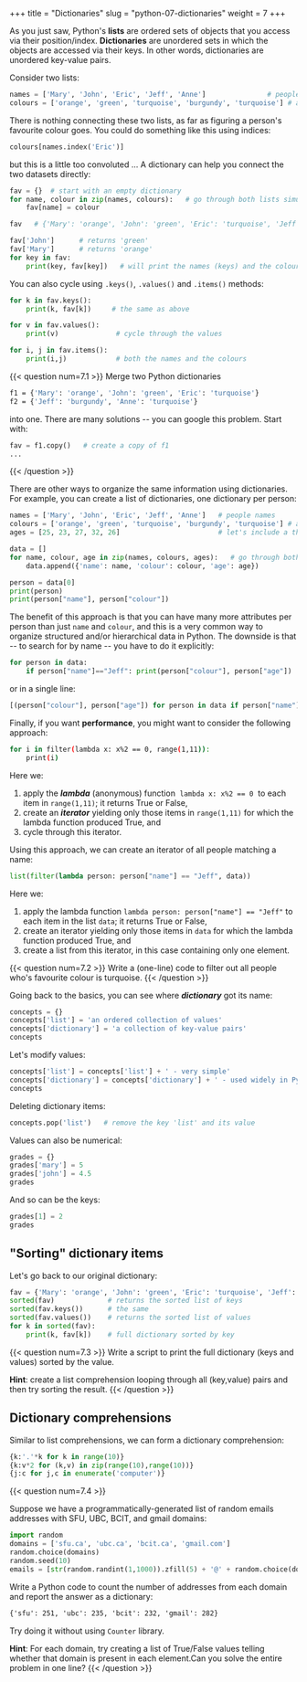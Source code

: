 +++
title = "Dictionaries"
slug = "python-07-dictionaries"
weight = 7
+++

As you just saw, Python's **lists** are ordered sets of objects that you access via their
position/index. **Dictionaries** are unordered sets in which the objects are accessed via their keys. In other
words, dictionaries are unordered key-value pairs.

Consider two lists:

```py
names = ['Mary', 'John', 'Eric', 'Jeff', 'Anne']               # people
colours = ['orange', 'green', 'turquoise', 'burgundy', 'turquoise'] # and their respective favourite colours
```

There is nothing connecting these two lists, as far as figuring a person's favourite colour goes. You could do
something like this using indices:

```py
colours[names.index('Eric')]
```

but this is a little too convoluted ... A dictionary can help you connect the two datasets directly:

```py
fav = {}  # start with an empty dictionary
for name, colour in zip(names, colours):   # go through both lists simultaneously
    fav[name] = colour

fav   # {'Mary': 'orange', 'John': 'green', 'Eric': 'turquoise', 'Jeff': 'burgundy', 'Anne': 'turquoise'}

fav['John']      # returns 'green'
fav['Mary']      # returns 'orange'
for key in fav:
    print(key, fav[key])   # will print the names (keys) and the colours (values)
```

You can also cycle using `.keys()`, `.values()` and `.items()` methods:
```py
for k in fav.keys():
	print(k, fav[k])     # the same as above

for v in fav.values():
	print(v)              # cycle through the values

for i, j in fav.items():
	print(i,j)            # both the names and the colours
```




{{< question num=7.1 >}}
Merge two Python dictionaries
```sh
f1 = {'Mary': 'orange', 'John': 'green', 'Eric': 'turquoise'}
f2 = {'Jeff': 'burgundy', 'Anne': 'turquoise'}
```
into one. There are many solutions -- you can google this problem. Start with:
```py
fav = f1.copy()   # create a copy of f1
...
```
{{< /question >}}

<!-- **Solution 1:** -->
<!-- ```py -->
<!-- fav = f1.copy() -->
<!-- for k in f2: -->
<!--     fav[k] = f2[k] -->
<!-- ``` -->
<!-- **Solution 2:** -->
<!-- ```py -->
<!-- fav = f1.copy() -->
<!-- fav.update(f2) -->
<!-- print(fav) -->
<!-- ``` -->







There are other ways to organize the same information using dictionaries. For example, you can create a list
of dictionaries, one dictionary per person:

```py
names = ['Mary', 'John', 'Eric', 'Jeff', 'Anne']   # people names
colours = ['orange', 'green', 'turquoise', 'burgundy', 'turquoise'] # and their respective favourite colours
ages = [25, 23, 27, 32, 26]                        # let's include a third attribute

data = []
for name, colour, age in zip(names, colours, ages):   # go through both lists simultaneously
    data.append({'name': name, 'colour': colour, 'age': age})

person = data[0]
print(person)
print(person["name"], person["colour"])
```

The benefit of this approach is that you can have many more attributes per person than just `name` and
`colour`, and this is a very common way to organize structured and/or hierarchical data in Python. The
downside is that -- to search for by name -- you have to do it explicitly:

```py
for person in data:
    if person["name"]=="Jeff": print(person["colour"], person["age"])
```

or in a single line:

```py
[(person["colour"], person["age"]) for person in data if person["name"]=="Jeff"]
```

Finally, if you want **performance**, you might want to consider the following approach:

```sh
for i in filter(lambda x: x%2 == 0, range(1,11)):
    print(i)
```

Here we:
1. apply the ***lambda*** (anonymous) function &nbsp;`lambda x: x%2 == 0`&nbsp; to each item in `range(1,11)`;
   it returns True or False,
2. create an ***iterator*** yielding only those items in `range(1,11)` for which the lambda function produced
   True, and
3. cycle through this iterator.

Using this approach, we can create an iterator of all people matching a name:

```py
list(filter(lambda person: person["name"] == "Jeff", data))
```

<!-- Here we apply the anonymous "lambda" function `lambda person: person["name"] == "Jeff"` to each item in the -->
<!-- collection `data` and return an *iterator* yielding only those items in `data` that evaluate to `true` when -->
<!-- applying the lambda funtion. -->

Here we:
1. apply the lambda function `lambda person: person["name"] == "Jeff"` to each item in the list `data`; it
   returns True or False,
2. create an iterator yielding only those items in `data` for which the lambda function produced True, and
3. create a list from this iterator, in this case containing only one element.






{{< question num=7.2 >}}
Write a (one-line) code to filter out all people who's favourite colour is turquoise.
{{< /question >}}

<!-- ```py -->
<!-- list(filter(lambda person: person["colour"] == "turquoise", data)) -->
<!-- ``` -->








Going back to the basics, you can see where ***dictionary*** got its name:

```py
concepts = {}
concepts['list'] = 'an ordered collection of values'
concepts['dictionary'] = 'a collection of key-value pairs'
concepts
```

Let's modify values:

```py
concepts['list'] = concepts['list'] + ' - very simple'
concepts['dictionary'] = concepts['dictionary'] + ' - used widely in Python'
concepts
```

Deleting dictionary items:

```py
concepts.pop('list')   # remove the key 'list' and its value
```

Values can also be numerical:

```py
grades = {}
grades['mary'] = 5
grades['john'] = 4.5
grades
```

And so can be the keys:

```py
grades[1] = 2
grades
```

## "Sorting" dictionary items

Let's go back to our original dictionary:

```py
fav = {'Mary': 'orange', 'John': 'green', 'Eric': 'turquoise', 'Jeff': 'burgundy', 'Anne': 'turquoise'}
sorted(fav)             # returns the sorted list of keys
sorted(fav.keys())      # the same
sorted(fav.values())    # returns the sorted list of values
for k in sorted(fav):
	print(k, fav[k])    # full dictionary sorted by key
```

{{< question num=7.3 >}}
Write a script to print the full dictionary (keys and values) sorted by the value.

**Hint**: create a list comprehension looping through all (key,value) pairs and then try sorting the result.
{{< /question >}}

<!-- ```py -->
<!-- sorted([(v,k) for (k,v) in fav.items()])   # notice the order-->
<!-- ``` -->

## Dictionary comprehensions

Similar to list comprehensions, we can form a dictionary comprehension:

```py
{k:'.'*k for k in range(10)}
{k:v*2 for (k,v) in zip(range(10),range(10))}
{j:c for j,c in enumerate('computer')}
```



{{< question num=7.4 >}}

Suppose we have a programmatically-generated list of random emails addresses with SFU, UBC, BCIT, and gmail
domains:

```py
import random
domains = ['sfu.ca', 'ubc.ca', 'bcit.ca', 'gmail.com']
random.choice(domains)
random.seed(10)
emails = [str(random.randint(1,1000)).zfill(5) + '@' + random.choice(domains) for i in range(1000)]
```

Write a Python code to count the number of addresses from each domain and report the answer as a dictionary:

```txt
{'sfu': 251, 'ubc': 235, 'bcit': 232, 'gmail': 282}
```

Try doing it without using `Counter` library.

**Hint**: For each domain, try creating a list of True/False values telling whether that domain is present in
each element.Can you solve the entire problem in one line?
{{< /question >}}

<!-- Solution: -->
<!-- ```py -->
<!-- base = {} -->
<!-- for d in domains: -->
<!--     base[d] = sum([d in e for e in emails]) -->
<!-- print(base) -->
<!-- ``` -->
<!-- One-line solution: -->
<!-- ```py -->
<!-- {d:sum([d in e for e in emails]) for d in domains} -->
<!-- ``` -->
